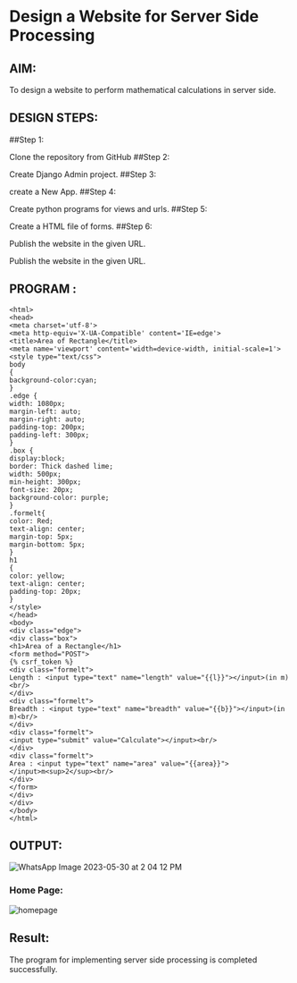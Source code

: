 # Design a Website for Server Side Processing

## AIM:
To design a website to perform mathematical calculations in server side.

## DESIGN STEPS:

##Step 1:

Clone the repository from GitHub
##Step 2:

Create Django Admin project.
##Step 3:

create a New App.
##Step 4:

Create python programs for views and urls.
##Step 5:

Create a HTML file of forms.
##Step 6:

Publish the website in the given URL.

Publish the website in the given URL.

## PROGRAM :
~~~
<html>
<head>
<meta charset='utf-8'>
<meta http-equiv='X-UA-Compatible' content='IE=edge'>
<title>Area of Rectangle</title>
<meta name='viewport' content='width=device-width, initial-scale=1'>
<style type="text/css">
body 
{
background-color:cyan;
}
.edge {
width: 1080px;
margin-left: auto;
margin-right: auto;
padding-top: 200px;
padding-left: 300px;
}
.box {
display:block;
border: Thick dashed lime;
width: 500px;
min-height: 300px;
font-size: 20px;
background-color: purple;
}
.formelt{
color: Red;
text-align: center;
margin-top: 5px;
margin-bottom: 5px;
}
h1
{
color: yellow;
text-align: center;
padding-top: 20px;
}
</style>
</head>
<body>
<div class="edge">
<div class="box">
<h1>Area of a Rectangle</h1>
<form method="POST">
{% csrf_token %}
<div class="formelt">
Length : <input type="text" name="length" value="{{l}}"></input>(in m)<br/>
</div>
<div class="formelt">
Breadth : <input type="text" name="breadth" value="{{b}}"></input>(in m)<br/>
</div>
<div class="formelt">
<input type="submit" value="Calculate"></input><br/>
</div>
<div class="formelt">
Area : <input type="text" name="area" value="{{area}}"></input>m<sup>2</sup><br/>
</div>
</form>
</div>
</div>
</body>
</html>
~~~
## OUTPUT:
![WhatsApp Image 2023-05-30 at 2 04 12 PM](https://github.com/sanjay0208/serversideprocessing/assets/119406959/745c913b-a8b1-491b-90c4-b42b1213ac5c)

### Home Page:
![homepage](https://github.com/sanjay0208/serversideprocessing/assets/119406959/40de6241-1cc0-4390-b8f3-82748bc595c2)

## Result:
The program for implementing server side processing is completed successfully.
